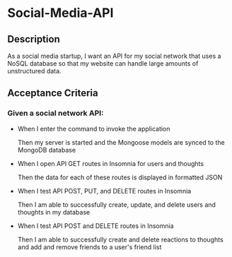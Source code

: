 # Social-Media-API

## Description
As a social media startup, I want an API for my social network that uses a NoSQL database so that my website can handle large amounts of unstructured data.

## Acceptance Criteria

### Given a social network API:

* When I enter the command to invoke the application

    Then my server is started and the Mongoose models are synced to the MongoDB database

* When I open API GET routes in Insomnia for users and thoughts

    Then the data for each of these routes is displayed in formatted JSON

* When I test API POST, PUT, and DELETE routes in Insomnia

    Then I am able to successfully create, update, and delete users and thoughts in my database

* When I test API POST and DELETE routes in Insomnia

    Then I am able to successfully create and delete reactions to thoughts and add and remove friends to a user's friend list


